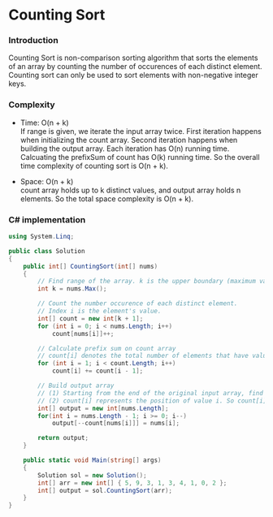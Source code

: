 # Counting Sort
### Introduction
Counting Sort is non-comparison sorting algorithm that sorts the elements of an array by counting the number of occurences of each distinct element. Counting sort can only be used to sort elements with non-negative integer keys.

### Complexity
- Time: O(n + k) <br/>
If range is given, we iterate the input array twice. First iteration happens when initializing the count array. Second iteration happens when building the output array. Each iteration has O(n) running time. Calcuating the prefixSum of count has O(k) running time. So the overall time complexity of counting sort is O(n + k).

- Space: O(n + k) <br/>
count array holds up to k distinct values, and output array holds n elements. So the total space complexity is O(n + k).

### C# implementation
```C#
using System.Linq;

public class Solution
{
    public int[] CountingSort(int[] nums)
    {
        // Find range of the array. k is the upper boundary (maximum value) of the range.
        int k = nums.Max();

        // Count the number occurence of each distinct element.
        // Index i is the element's value.
        int[] count = new int[k + 1];
        for (int i = 0; i < nums.Length; i++)
            count[nums[i]]++;

        // Calculate prefix sum on count array
        // count[i] denotes the total number of elements that have value <= i.
        for (int i = 1; i < count.Length; i++)
            count[i] += count[i - 1];

        // Build output array
        // (1) Starting from the end of the original input array, find corresponding index in count for each element.
        // (2) count[i] represents the position of value i. So count[i] - 1 is the index of value i.
        int[] output = new int[nums.Length];
        for(int i = nums.Length - 1; i >= 0; i--)
            output[--count[nums[i]]] = nums[i];

        return output;
    }

    public static void Main(string[] args)
    {
        Solution sol = new Solution();
        int[] arr = new int[] { 5, 9, 3, 1, 3, 4, 1, 0, 2 };
        int[] output = sol.CountingSort(arr);
    }
}
```
